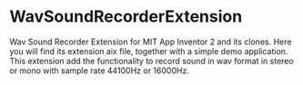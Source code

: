 # WavSoundRecorderExtension

Wav Sound Recorder Extension for MIT App Inventor 2 and its clones. 
Here you will find its extension aix file, together with a simple demo application.
This extension add the functionality to record sound in wav format in stereo or mono with sample rate 44100Hz or 16000Hz.
